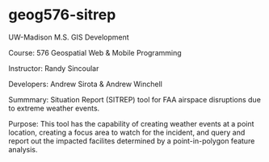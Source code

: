 # geog576-sitrep
UW-Madison M.S. GIS Development

Course: 576 Geospatial Web & Mobile Programming

Instructor: Randy Sincoular

Developers: Andrew Sirota & Andrew Winchell


Summmary: Situation Report (SITREP) tool for FAA airspace disruptions due to extreme weather events.

Purpose: This tool has the capability of creating weather events at a point location, creating a focus area to watch for the incident, and query and report out the impacted facilites determined by a point-in-polygon feature analysis.
